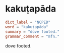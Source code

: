 # kakuṭapāda

``` toml
dict_label = "NCPED"
word = "kakuṭapāda"
summary = "dove footed."
grammar_comment = "mfn."
```

dove footed.

